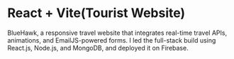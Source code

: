 # React + Vite(Tourist Website)

BlueHawk, a responsive travel website that integrates real-time travel APIs, animations, and EmailJS-powered forms. I led the full-stack build using React.js, Node.js, and MongoDB, and deployed it on Firebase.
